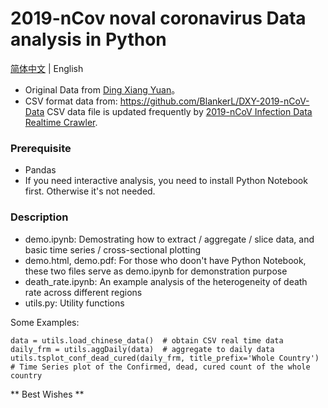 # 2019-nCov noval coronavirus Data analysis in Python
[简体中文](README.md) | English

* Original Data from [Ding Xiang Yuan](https://3g.dxy.cn/newh5/view/pneumonia)。 
* CSV format data from: https://github.com/BlankerL/DXY-2019-nCoV-Data CSV data file is updated frequently by [2019-nCoV Infection Data Realtime Crawler](https://github.com/BlankerL/DXY-2019-nCoV-Crawler).

### Prerequisite

* Pandas
* If you need interactive analysis, you need to install Python Notebook first.  Otherwise it's not needed.


### Description
* demo.ipynb: Demostrating how to extract / aggregate / slice data, and basic time series / cross-sectional plotting 
* demo.html, demo.pdf: For those who doon't have Python Notebook, these two files serve as demo.ipynb for demonstration purpose
* death_rate.ipynb: An example analysis of the heterogeneity of death rate across different regions
* utils.py: Utility functions

Some Examples:

```
data = utils.load_chinese_data()  # obtain CSV real time data
daily_frm = utils.aggDaily(data)  # aggregate to daily data
utils.tsplot_conf_dead_cured(daily_frm, title_prefix='Whole Country')  # Time Series plot of the Confirmed, dead, cured count of the whole country
```

** Best Wishes **
